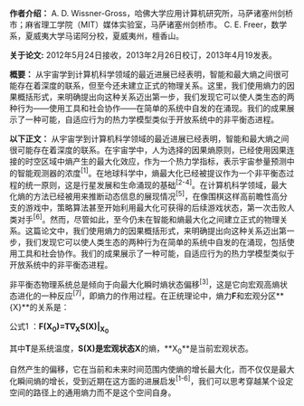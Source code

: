 **作者介绍：**
A. D. Wissner-Gross，哈佛大学应用计算机研究所，马萨诸塞州剑桥市；麻省理工学院（MIT）媒体实验室，马萨诸塞州剑桥市。
C. E. Freer，数学系，夏威夷大学马诺阿分校，夏威夷州，檀香山。

**关于论文:**
2012年5月24日接收，2013年2月26日校订，2013年4月19发表。

**概要：**
从宇宙学到计算机科学领域的最近进展已经表明，智能和最大熵之间很可能存在着深度的联系，但至今还未建立正式的物理关系。这里，我们使用熵力的因果概括形式，来明确提出向这种关系迈出第一步，我们发现它可以使人类生态的两种行为——使用工具和社会协作——在简单的系统中自发的在涌现。我们的成果展示了一种可能，自适应行为的热力学模型类似于开放系统中的非平衡态进程。

**以下正文：**
从宇宙学到计算机科学领域的最近进展已经表明，智能和最大熵之间很可能存在着深度的联系。在宇宙学中，人为选择的因果熵原则，已经使用因果连接的时空区域中熵产生的最大化效应，作为一个热力学指标，表示宇宙参量预测中的智能观测器的浓度<sup>[1]</sup>。在地球科学中，熵最大化已经被提议作为一个非平衡态过程的统一原则，这是行星发展和生命涌现的基础<sup>[2-4]</sup>。在计算机科学领域，最大化熵的方法已经被用来推断动态信息的展现情况<sup>[5]</sup>，在像围棋这样高前瞻性高分支的游戏中，策略算法甚至开始利用最大化可获得的后续游戏状态，第一次击败人类对手<sup>[6]</sup>。然而，尽管如此，至今仍未在智能和熵最大化之间建立正式的物理关系。这篇论文中，我们使用熵力的因果概括形式，来明确提出向这种关系迈出第一步，我们发现它可以使人类生态的两种行为在简单的系统中自发的在涌现，包括使用工具和社会协作。我们的成果展示了一种可能，自适应行为的热力学模型类似于开放系统中的非平衡态进程。

非平衡态物理系统总是倾向于向最大化瞬时熵状态偏移<sup>[3]</sup>，这是它向宏观高熵状态进化的一种反应<sup>[7]</sup>，即熵力的作用过程。在正统理论中，熵力**F**和宏观分区**{X}**的关系是：

公式1 ：**F(X<sub>0</sub>)=T∇<sub>X</sub>S(X)|<sub>X<sub>0</sub></sub>**

其中**T**是系统温度，**S(X)**是宏观状态**X**的熵，**X<sub>0</sub>**是当前宏观状态。

自然产生的偏移，它在当前和未来时间范围内使熵的增长最大化，而不仅仅是最大化瞬间熵的增长，受到近期在这方面的进展启发<sup>[1-6]</sup>，我们可以思考穿越某个设定空间的路径上的通用熵力而不是这个空间自身。









